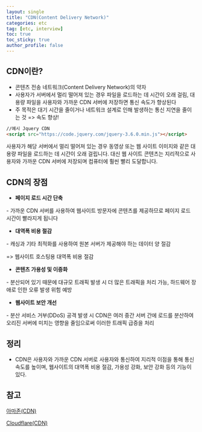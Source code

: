 ```yaml
---
layout: single
title: "CDN(Content Delivery Network)"
categories: etc
tag: [etc, interview]
toc: true
toc_sticky: true
author_profile: false
---
```

## CDN이란?

* 콘텐츠 전송 네트워크(Content Delivery Network)의 약자
* 사용자가 서버에서 멀리 떨어져 있는 경우 파일을 로드하는 데 시간이 오래 걸림, 대용량 파일을 사용자와 가까운 CDN 서버에 저장하면 통신 속도가 향상된다
* 주 목적은 대기 시간을 줄이거나 네트워크 설계로 인해 발생하는 통신 지연을 줄이는 것 => 속도 향상!

```html
//예시 Jquery CDN
<script src="https://code.jquery.com/jquery-3.6.0.min.js"></script>
```



사용자가 해당 서버에서 멀리 떨어져 있는 경우 동영상 또는 웹 사이트 이미지와 같은 대용량 파일을 로드하는 데 시간이 오래 걸립니다. 대신 웹 사이트 콘텐츠는 지리적으로 사용자와 가까운 CDN 서버에 저장되며 컴퓨터에 훨씬 빨리 도달합니다.



## CDN의 장점

* **페이지 로드 시간 단축**

\-  가까운 CDN 서버를 사용하여 웹사이트 방문자에 콘텐츠를 제공하므로 페이지 로드 시간이 빨라지게 됩니다

* **대역폭 비용 절감**

\-  캐싱과 기타 최적화를 사용하여 원본 서버가 제공해야 하는 데이터 양 절감

=> 웹사이트 호스팅용 대역폭 비용 절감

* **콘텐츠 가용성 및 이중화**

\- 분산되어 있기 때문에 대규모 트래픽 발생 시 더 많은 트래픽을 처리 가능, 하드웨어 장애로 인한 오류 발생 위험 예방

* **웹사이트 보안 개선**

\- 분산 서비스 거부(DDoS) 공격 발생 시 CDN은 여러 중간 서버 간에 로드를 분산하여 오리진 서버에 미치는 영향을 줄임으로써 이러한 트래픽 급증을 처리



## 정리

* CDN은 사용자와 가까운 CDN 서버로 사용자와 통신하여 지리적 이점을 통해 통신 속도를 높이며, 웹사이트의 대역폭 비용 절감, 가용성 강화, 보안 강화 등의 기능이 있다.



## 참고

<a href="https://aws.amazon.com/ko/what-is/cdn/" target="_blank">아마존(CDN)</a>

<a href="https://www.cloudflare.com/ko-kr/learning/cdn/what-is-a-cdn/" target="_blank">Cloudflare(CDN)</a>

